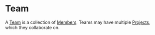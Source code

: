# Team

A [Team](#team) is a collection of [Members](MEMBER.md). Teams may have
multiple [Projects](PROJECT.md), which they collaborate on.
